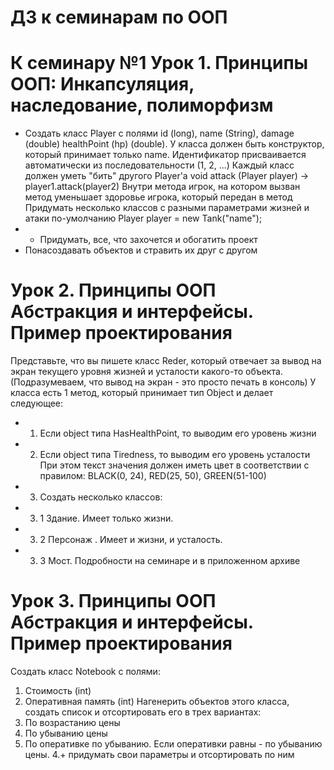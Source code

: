# ДЗ к семинарам по ООП

# К семинару №1 Урок 1. Принципы ООП: Инкапсуляция, наследование, полиморфизм
* Создать класс Player с полями id (long), name (String), damage (double) healthPoint (hp) (double).
 У класса должен быть конструктор, который принимает только name. Идентификатор присваивается автоматически 
 из последовательности (1, 2, ...) Каждый класс должен уметь "бить" другого Player'а void attack
 (Player player) -> player1.attack(player2) Внутри метода игрок, на котором вызван метод уменьшает здоровье игрока,
  который передан в метод Придумать несколько классов с разными параметрами жизней и атаки по-умолчанию 
  Player player = new Tank("name");
* * Придумать, все, что захочется и обогатить проект
* Понасоздавать объектов и стравить их друг с другом

# Урок 2. Принципы ООП Абстракция и интерфейсы. Пример проектирования
Представьте, что вы пишете класс Reder, который отвечает за вывод на экран текущего уровня жизней и усталости какого-то объекта.
(Подразумеваем, что вывод на экран - это просто печать в консоль)
У класса есть 1 метод, который принимает тип Object и делает следующее:
* 1. Если object типа HasHealthPoint, то выводим его уровень жизни
* 2. Если object типа Tiredness, то выводим его уровень усталости
При этом текст значения должен иметь цвет в соответствии с правилом:
BLACK(0, 24), RED(25, 50), GREEN(51-100)
* 3. Создать несколько классов:
* 3. 1 Здание. Имеет только жизни.
* 3. 2 Персонаж . Имеет и жизни, и усталость.
* 3. 3 Мост.
Подробности на семинаре и в приложенном архиве

# Урок 3. Принципы ООП Абстракция и интерфейсы. Пример проектирования
Создать класс Notebook с полями:
1. Стоимость (int)
2. Оперативная память (int)
Нагенерить объектов этого класса, создать список и отсортировать его в трех вариантах:
1. По возрастанию цены
2. По убыванию цены
3. По оперативке по убыванию. Если оперативки равны - по убыванию цены.
4.+ придумать свои параметры и отсортировать по ним